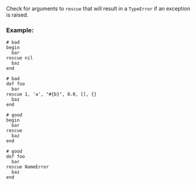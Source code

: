 Check for arguments to `rescue` that will result in a `TypeError`
if an exception is raised.

### Example:
    # bad
    begin
      bar
    rescue nil
      baz
    end

    # bad
    def foo
      bar
    rescue 1, 'a', "#{b}", 0.0, [], {}
      baz
    end

    # good
    begin
      bar
    rescue
      baz
    end

    # good
    def foo
      bar
    rescue NameError
      baz
    end